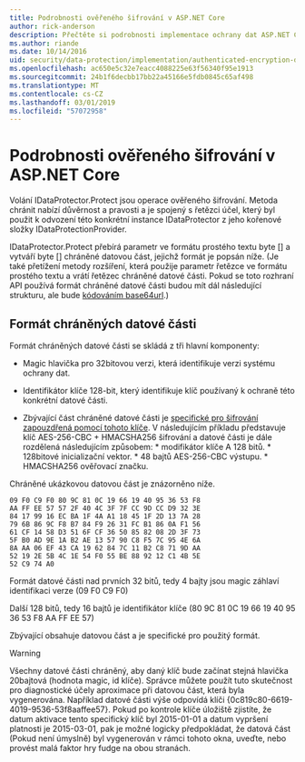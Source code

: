 ```yaml
---
title: Podrobnosti ověřeného šifrování v ASP.NET Core
author: rick-anderson
description: Přečtěte si podrobnosti implementace ochrany dat ASP.NET Core ověření šifrování.
ms.author: riande
ms.date: 10/14/2016
uid: security/data-protection/implementation/authenticated-encryption-details
ms.openlocfilehash: ac650e5c32e7eacc4088225e63f56340f95e1913
ms.sourcegitcommit: 24b1f6decbb17bb22a45166e5fdb0845c65af498
ms.translationtype: MT
ms.contentlocale: cs-CZ
ms.lasthandoff: 03/01/2019
ms.locfileid: "57072958"
---
```

# <a name="authenticated-encryption-details-in-aspnet-core"></a>Podrobnosti ověřeného šifrování v ASP.NET Core

<a name="data-protection-implementation-authenticated-encryption-details"></a>

Volání IDataProtector.Protect jsou operace ověřeného šifrování. Metoda chránit nabízí důvěrnost a pravosti a je spojený s řetězci účel, který byl použit k odvození této konkrétní instance IDataProtector z jeho kořenové složky IDataProtectionProvider.

IDataProtector.Protect přebírá parametr ve formátu prostého textu byte [] a vytváří byte [] chráněné datovou část, jejichž formát je popsán níže. (Je také přetížení metody rozšíření, která použije parametr řetězce ve formátu prostého textu a vrátí řetězec chráněné datové části. Pokud se toto rozhraní API používá formát chráněné datové části budou mít dál následující strukturu, ale bude [kódováním base64url](https://tools.ietf.org/html/rfc4648#section-5).)

## <a name="protected-payload-format"></a>Formát chráněných datové části

Formát chráněných datové části se skládá z tři hlavní komponenty:

* Magic hlavička pro 32bitovou verzi, která identifikuje verzi systému ochrany dat.

* Identifikátor klíče 128-bit, který identifikuje klíč používaný k ochraně této konkrétní datové části.

* Zbývající část chráněné datové části je [specifické pro šifrování zapouzdřená pomocí tohoto klíče](xref:security/data-protection/implementation/subkeyderivation#data-protection-implementation-subkey-derivation). V následujícím příkladu představuje klíč AES-256-CBC + HMACSHA256 šifrování a datové části je dále rozdělená následujícím způsobem: * modifikátor klíče A 128 bitů. * 128bitové inicializační vektor. * 48 bajtů AES-256-CBC výstupu. * HMACSHA256 ověřovací značku.

Chráněné ukázkovou datovou část je znázorněno níže.

```
09 F0 C9 F0 80 9C 81 0C 19 66 19 40 95 36 53 F8
AA FF EE 57 57 2F 40 4C 3F 7F CC 9D CC D9 32 3E
84 17 99 16 EC BA 1F 4A A1 18 45 1F 2D 13 7A 28
79 6B 86 9C F8 B7 84 F9 26 31 FC B1 86 0A F1 56
61 CF 14 58 D3 51 6F CF 36 50 85 82 08 2D 3F 73
5F B0 AD 9E 1A B2 AE 13 57 90 C8 F5 7C 95 4E 6A
8A AA 06 EF 43 CA 19 62 84 7C 11 B2 C8 71 9D AA
52 19 2E 5B 4C 1E 54 F0 55 BE 88 92 12 C1 4B 5E
52 C9 74 A0
```

Formát datové části nad prvních 32 bitů, tedy 4 bajty jsou magic záhlaví identifikaci verze (09 F0 C9 F0)

Další 128 bitů, tedy 16 bajtů je identifikátor klíče (80 9C 81 0C 19 66 19 40 95 36 53 F8 AA FF EE 57)

Zbývající obsahuje datovou část a je specifické pro použitý formát.

>[!WARNING]
> Všechny datové části chráněný, aby daný klíč bude začínat stejná hlavička 20bajtová (hodnota magic, id klíče). Správce můžete použít tuto skutečnost pro diagnostické účely aproximace při datovou část, která byla vygenerována. Například datové části výše odpovídá klíči {0c819c80-6619-4019-9536-53f8aaffee57}. Pokud po kontrole klíče úložiště zjistíte, že datum aktivace tento specifický klíč byl 2015-01-01 a datum vypršení platnosti je 2015-03-01, pak je možné logicky předpokládat, že datová část (Pokud není úmyslně) byl vygenerován v rámci tohoto okna, uveďte, nebo provést malá faktor hry fudge na obou stranách.
